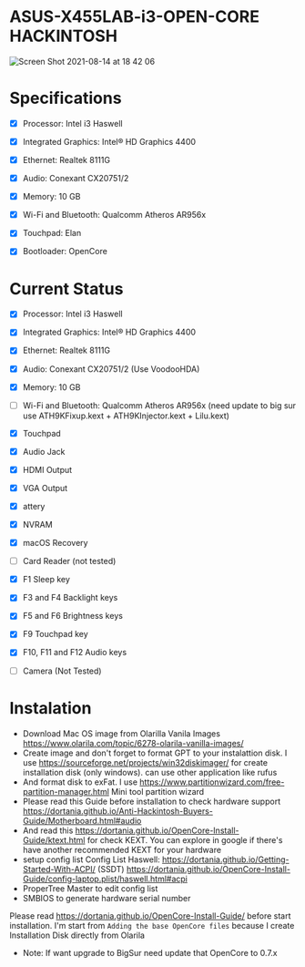 # ASUS-X455LAB-i3-OPEN-CORE HACKINTOSH
![Screen Shot 2021-08-14 at 18 42 06](https://user-images.githubusercontent.com/18343362/129445735-db2eb1ba-1b36-4a1e-8b34-f9e41b308957.png)



# Specifications
- [x] Processor: Intel i3 Haswell
- [x] Integrated Graphics: Intel® HD Graphics 4400
- [x] Ethernet: Realtek 8111G
- [x] Audio: Conexant CX20751/2
- [x] Memory: 10 GB
- [x] Wi-Fi and Bluetooth: Qualcomm Atheros AR956x 
- [x] Touchpad: Elan
- [x] Bootloader: OpenCore


# Current Status
- [x] Processor: Intel i3 Haswell
- [x] Integrated Graphics: Intel® HD Graphics 4400
- [x] Ethernet: Realtek 8111G
- [x] Audio: Conexant CX20751/2 (Use VoodooHDA)
- [x] Memory: 10 GB
- [ ] Wi-Fi and Bluetooth: Qualcomm Atheros AR956x (need update to big sur use ATH9KFixup.kext + ATH9KInjector.kext + Lilu.kext)
- [x] Touchpad
- [x] Audio Jack
- [x] HDMI Output
- [x] VGA Output
- [x] attery
- [x] NVRAM
- [x] macOS Recovery
- [ ] Card Reader (not tested)
- [x] F1 Sleep key
- [x] F3 and F4 Backlight keys
- [x] F5 and F6 Brightness keys
- [x] F9 Touchpad key
- [x] F10, F11 and F12 Audio keys
- [ ] Camera (Not Tested)


# Instalation
- Download Mac OS image from Olarilla Vanila Images https://www.olarila.com/topic/6278-olarila-vanilla-images/
- Create image and don't forget to format GPT to your instalattion disk. I use https://sourceforge.net/projects/win32diskimager/ for create installation disk (only windows). can use other application like rufus
- And format disk to exFat. I use https://www.partitionwizard.com/free-partition-manager.html Mini tool partition wizard
- Please read this Guide before installation to check hardware support https://dortania.github.io/Anti-Hackintosh-Buyers-Guide/Motherboard.html#audio
- And read this https://dortania.github.io/OpenCore-Install-Guide/ktext.html for check KEXT. You can explore in google if there's have another recommended KEXT for your hardware
- setup config list
Config List Haswell:
https://dortania.github.io/Getting-Started-With-ACPI/ (SSDT)
https://dortania.github.io/OpenCore-Install-Guide/config-laptop.plist/haswell.html#acpi
- ProperTree Master to edit config list
- SMBIOS to generate hardware serial number 


Please read https://dortania.github.io/OpenCore-Install-Guide/ before start installation. I'm start from `Adding the base OpenCore files` because I create Installation Disk directly from Olarila  

* Note: If want upgrade to BigSur need update that OpenCore to 0.7.x
